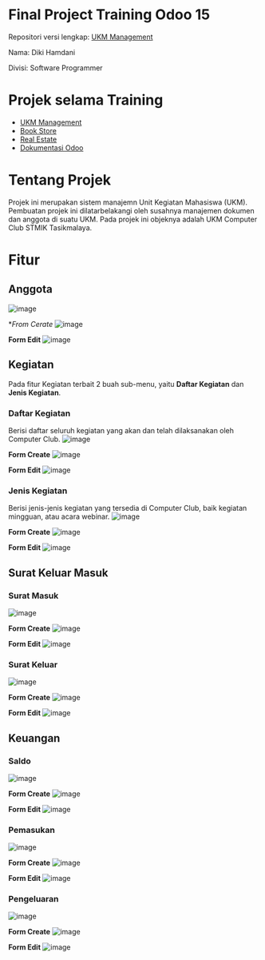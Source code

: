 # Final Project Training Odoo 15
Repositori versi lengkap: [UKM Management](https://github.com/Dikihmd01/ukm-management)

Nama: Diki Hamdani

Divisi: Software Programmer

# Projek selama Training
- [UKM Management](https://github.com/Dikihmd01/ukm-management)
- [Book Store](https://github.com/Dikihmd01/bookstore-diki)
- [Real Estate](https://github.com/Dikihmd01/latihan-odoo)
- [Dokumentasi Odoo](odoo.notionweb.live)

# Tentang Projek
Projek ini merupakan sistem manajemn Unit Kegiatan Mahasiswa (UKM). Pembuatan projek ini dilatarbelakangi oleh susahnya manajemen dokumen dan anggota di suatu UKM. Pada projek ini objeknya adalah UKM Computer Club STMIK Tasikmalaya.

# Fitur
## Anggota
![image](https://user-images.githubusercontent.com/36911342/189931893-cea14e05-331e-4ccd-9830-e93cb297139d.png)

**From Cerate*
![image](https://user-images.githubusercontent.com/36911342/189932889-fb1a8832-c859-4e62-a244-737a4a6a12df.png)


**Form Edit**
![image](https://user-images.githubusercontent.com/36911342/189932551-03266837-07c4-4bc3-8534-70fad64198d4.png)

## Kegiatan
Pada fitur Kegiatan terbait 2 buah sub-menu, yaitu **Daftar Kegiatan** dan **Jenis Kegiatan**.
### Daftar Kegiatan
Berisi daftar seluruh kegiatan yang akan dan telah dilaksanakan oleh Computer Club.
![image](https://user-images.githubusercontent.com/36911342/189932077-6b7af7b5-223e-40a2-890a-73cf92145a09.png)

**Form Create**
![image](https://user-images.githubusercontent.com/36911342/189933205-f2f5cc6d-a752-4c3d-89e5-71c4fe2be8f6.png)

**Form Edit**
![image](https://user-images.githubusercontent.com/36911342/189933551-5c9e7afc-3e1e-4373-8a22-8057967c8b77.png)


### Jenis Kegiatan
Berisi jenis-jenis kegiatan yang tersedia di Computer Club, baik kegiatan mingguan, atau acara webinar.
![image](https://user-images.githubusercontent.com/36911342/189932125-cc668c68-b4a9-428a-b700-bcf64491a829.png)

**Form Create**
![image](https://user-images.githubusercontent.com/36911342/189933721-5baa39e4-c698-45e1-8fd6-4fc396001d4c.png)

**Form Edit**
![image](https://user-images.githubusercontent.com/36911342/189933791-0a45fa6d-1fa4-4e62-97dd-7c816a38a863.png)


## Surat Keluar Masuk
### Surat Masuk
![image](https://user-images.githubusercontent.com/36911342/189932222-37941934-30ed-4790-a1ae-d9a272948deb.png)

**Form Create**
![image](https://user-images.githubusercontent.com/36911342/189933984-f73148d1-1fa4-4e35-b792-117d4ada80b4.png)

**Form Edit**
![image](https://user-images.githubusercontent.com/36911342/189934096-ef57ed9b-4404-44ba-886e-0c7053692108.png)


### Surat Keluar
![image](https://user-images.githubusercontent.com/36911342/189932291-6289216a-748e-49d7-b258-68b93ee1a10b.png)

**Form Create**
![image](https://user-images.githubusercontent.com/36911342/189934209-f6e011ef-5318-4557-9998-f11f61c3fe1a.png)

**Form Edit**
![image](https://user-images.githubusercontent.com/36911342/189934291-a5d4d8aa-58bb-49de-9a4f-a9ef57037f7b.png)

## Keuangan
### Saldo
![image](https://user-images.githubusercontent.com/36911342/189934573-dacfe5b1-3a19-4ca1-9f94-92dad5339816.png)

**Form Create**
![image](https://user-images.githubusercontent.com/36911342/189938751-e3621d6e-2521-4857-b6f2-5668dbb2d2f3.png)

**Form Edit**
![image](https://user-images.githubusercontent.com/36911342/189934749-56f99c92-1a96-450a-a121-3c946dd0ca30.png)

### Pemasukan
![image](https://user-images.githubusercontent.com/36911342/189934813-fc7c9d60-fd94-4ad6-914b-7e4f4183cf01.png)

**Form Create**
![image](https://user-images.githubusercontent.com/36911342/189934889-a38994b8-1009-43f6-9008-ae0f0ce91632.png)

**Form Edit**
![image](https://user-images.githubusercontent.com/36911342/189934982-b7be0eef-f246-4013-8ca3-b62a68ba6c17.png)

### Pengeluaran
![image](https://user-images.githubusercontent.com/36911342/189935086-d4802e5f-094f-4ad3-8e91-58dd0a551cfe.png)

**Form Create**
![image](https://user-images.githubusercontent.com/36911342/189935177-246e6c8a-0646-429d-b8a4-41538b6bcee2.png)

**Form Edit**
![image](https://user-images.githubusercontent.com/36911342/189935244-ff4af2b9-a86b-41d8-a069-92dd790f9ad3.png)
